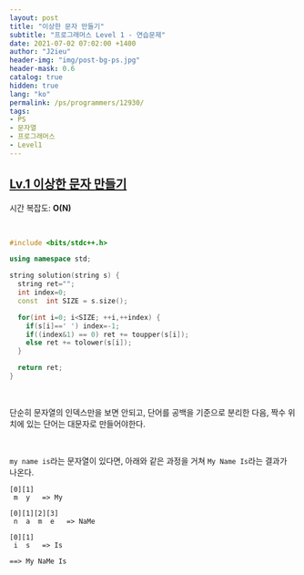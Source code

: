```yaml
---
layout: post
title: "이상한 문자 만들기"
subtitle: "프로그래머스 Level 1 - 연습문제"
date: 2021-07-02 07:02:00 +1400
author: "J2ieu"
header-img: "img/post-bg-ps.jpg"
header-mask: 0.6
catalog: true
hidden: true
lang: "ko"
permalink: /ps/programmers/12930/
tags:
- PS
- 문자열
- 프로그래머스
- Level1
---
```


## [Lv.1 이상한 문자 만들기](https://programmers.co.kr/learn/courses/30/lessons/12930)

시간 복잡도: **O(N)**

<br> 

```cpp
#include <bits/stdc++.h>

using namespace std;

string solution(string s) {
  string ret="";
  int index=0;
  const  int SIZE = s.size();

  for(int i=0; i<SIZE; ++i,++index) {
    if(s[i]==' ') index=-1;
    if((index&1) == 0) ret += toupper(s[i]);
    else ret += tolower(s[i]);
  }

  return ret;
}
```

<br>

단순히 문자열의 인덱스만을 보면 안되고, 단어를 공백을 기준으로 분리한 다음, 짝수 위치에 있는 단어는 대문자로 만들어야한다.

<br>

`my name is`라는 문자열이 있다면, 아래와 같은 과정을 거쳐 `My Name Is`라는 결과가 나온다.

```
[0][1]
 m  y   => My

[0][1][2][3]
 n  a  m  e   => NaMe

[0][1]
 i  s   => Is

==> My NaMe Is
```
